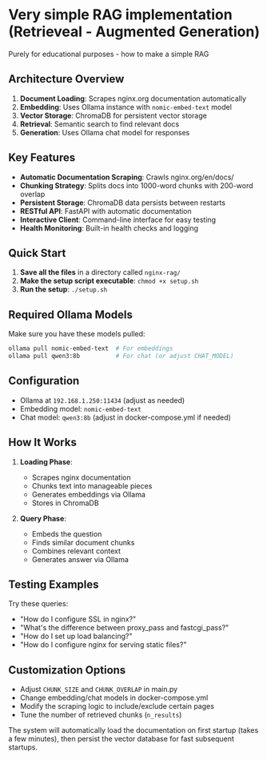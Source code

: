 # Very simple RAG implementation (Retrieveal - Augmented Generation)

Purely for educational purposes - how to make a simple RAG

## **Architecture Overview**

1. **Document Loading**: Scrapes nginx.org documentation automatically
2. **Embedding**: Uses Ollama instance with `nomic-embed-text` model
3. **Vector Storage**: ChromaDB for persistent vector storage
4. **Retrieval**: Semantic search to find relevant docs
5. **Generation**: Uses Ollama chat model for responses

## **Key Features**

- **Automatic Documentation Scraping**: Crawls nginx.org/en/docs/
- **Chunking Strategy**: Splits docs into 1000-word chunks with 200-word overlap
- **Persistent Storage**: ChromaDB data persists between restarts
- **RESTful API**: FastAPI with automatic documentation
- **Interactive Client**: Command-line interface for easy testing
- **Health Monitoring**: Built-in health checks and logging

## **Quick Start**

1. **Save all the files** in a directory called `nginx-rag/`
2. **Make the setup script executable**: `chmod +x setup.sh`
3. **Run the setup**: `./setup.sh`

## **Required Ollama Models**

Make sure you have these models pulled:
```bash
ollama pull nomic-embed-text  # For embeddings
ollama pull qwen3:8b          # For chat (or adjust CHAT_MODEL)
```

## **Configuration**

- Ollama at `192.168.1.250:11434` (adjust as needed)
- Embedding model: `nomic-embed-text`
- Chat model: `qwen3:8b` (adjust in docker-compose.yml if needed)

## **How It Works**

1. **Loading Phase**: 
   - Scrapes nginx documentation
   - Chunks text into manageable pieces
   - Generates embeddings via Ollama
   - Stores in ChromaDB

2. **Query Phase**:
   - Embeds the question
   - Finds similar document chunks
   - Combines relevant context
   - Generates answer via Ollama

## **Testing Examples**

Try these queries:
- "How do I configure SSL in nginx?"
- "What's the difference between proxy_pass and fastcgi_pass?"
- "How do I set up load balancing?"
- "How do I configure nginx for serving static files?"

## **Customization Options**

- Adjust `CHUNK_SIZE` and `CHUNK_OVERLAP` in main.py
- Change embedding/chat models in docker-compose.yml
- Modify the scraping logic to include/exclude certain pages
- Tune the number of retrieved chunks (`n_results`)

The system will automatically load the documentation on first startup (takes a few minutes), then persist the vector database for fast subsequent startups.
